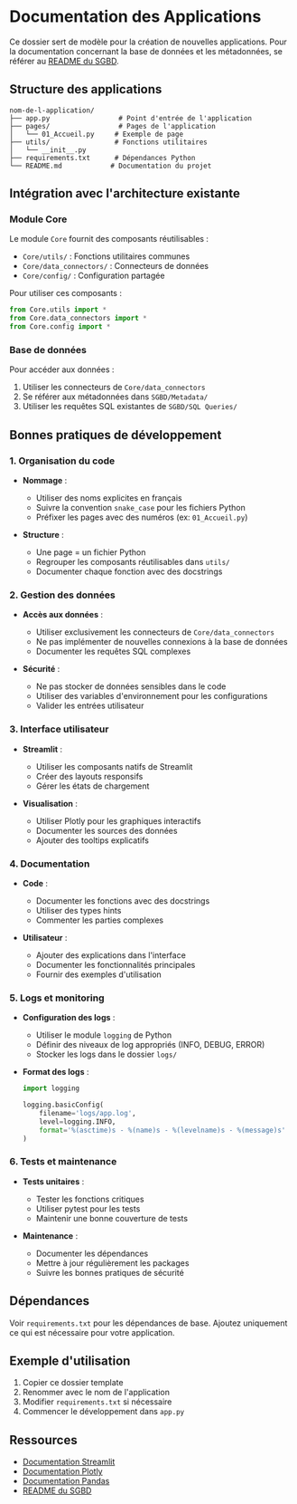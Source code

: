 # Documentation des Applications

Ce dossier sert de modèle pour la création de nouvelles applications. Pour la documentation concernant la base de données et les métadonnées, se référer au [README du SGBD](../SGBD/README.md).

## Structure des applications

```
nom-de-l-application/
├── app.py                 # Point d'entrée de l'application
├── pages/                 # Pages de l'application
│   └── 01_Accueil.py     # Exemple de page
├── utils/                # Fonctions utilitaires
│   └── __init__.py
├── requirements.txt      # Dépendances Python
└── README.md            # Documentation du projet
```

## Intégration avec l'architecture existante

### Module Core
Le module `Core` fournit des composants réutilisables :
- `Core/utils/` : Fonctions utilitaires communes
- `Core/data_connectors/` : Connecteurs de données
- `Core/config/` : Configuration partagée

Pour utiliser ces composants :
```python
from Core.utils import *
from Core.data_connectors import *
from Core.config import *
```

### Base de données
Pour accéder aux données :
1. Utiliser les connecteurs de `Core/data_connectors`
2. Se référer aux métadonnées dans `SGBD/Metadata/`
3. Utiliser les requêtes SQL existantes de `SGBD/SQL Queries/`

## Bonnes pratiques de développement

### 1. Organisation du code
- **Nommage** :
  - Utiliser des noms explicites en français
  - Suivre la convention `snake_case` pour les fichiers Python
  - Préfixer les pages avec des numéros (ex: `01_Accueil.py`)

- **Structure** :
  - Une page = un fichier Python
  - Regrouper les composants réutilisables dans `utils/`
  - Documenter chaque fonction avec des docstrings

### 2. Gestion des données
- **Accès aux données** :
  - Utiliser exclusivement les connecteurs de `Core/data_connectors`
  - Ne pas implémenter de nouvelles connexions à la base de données
  - Documenter les requêtes SQL complexes

- **Sécurité** :
  - Ne pas stocker de données sensibles dans le code
  - Utiliser des variables d'environnement pour les configurations
  - Valider les entrées utilisateur

### 3. Interface utilisateur
- **Streamlit** :
  - Utiliser les composants natifs de Streamlit
  - Créer des layouts responsifs
  - Gérer les états de chargement

- **Visualisation** :
  - Utiliser Plotly pour les graphiques interactifs
  - Documenter les sources des données
  - Ajouter des tooltips explicatifs

### 4. Documentation
- **Code** :
  - Documenter les fonctions avec des docstrings
  - Utiliser des types hints
  - Commenter les parties complexes

- **Utilisateur** :
  - Ajouter des explications dans l'interface
  - Documenter les fonctionnalités principales
  - Fournir des exemples d'utilisation

### 5. Logs et monitoring
- **Configuration des logs** :
  - Utiliser le module `logging` de Python
  - Définir des niveaux de log appropriés (INFO, DEBUG, ERROR)
  - Stocker les logs dans le dossier `logs/`

- **Format des logs** :
  ```python
  import logging
  
  logging.basicConfig(
      filename='logs/app.log',
      level=logging.INFO,
      format='%(asctime)s - %(name)s - %(levelname)s - %(message)s'
  )
  ```

### 6. Tests et maintenance
- **Tests unitaires** :
  - Tester les fonctions critiques
  - Utiliser pytest pour les tests
  - Maintenir une bonne couverture de tests

- **Maintenance** :
  - Documenter les dépendances
  - Mettre à jour régulièrement les packages
  - Suivre les bonnes pratiques de sécurité

## Dépendances

Voir `requirements.txt` pour les dépendances de base. Ajoutez uniquement ce qui est nécessaire pour votre application.

## Exemple d'utilisation

1. Copier ce dossier template
2. Renommer avec le nom de l'application
3. Modifier `requirements.txt` si nécessaire
4. Commencer le développement dans `app.py`

## Ressources

- [Documentation Streamlit](https://docs.streamlit.io/)
- [Documentation Plotly](https://plotly.com/python/)
- [Documentation Pandas](https://pandas.pydata.org/docs/)
- [README du SGBD](../SGBD/README.md) 